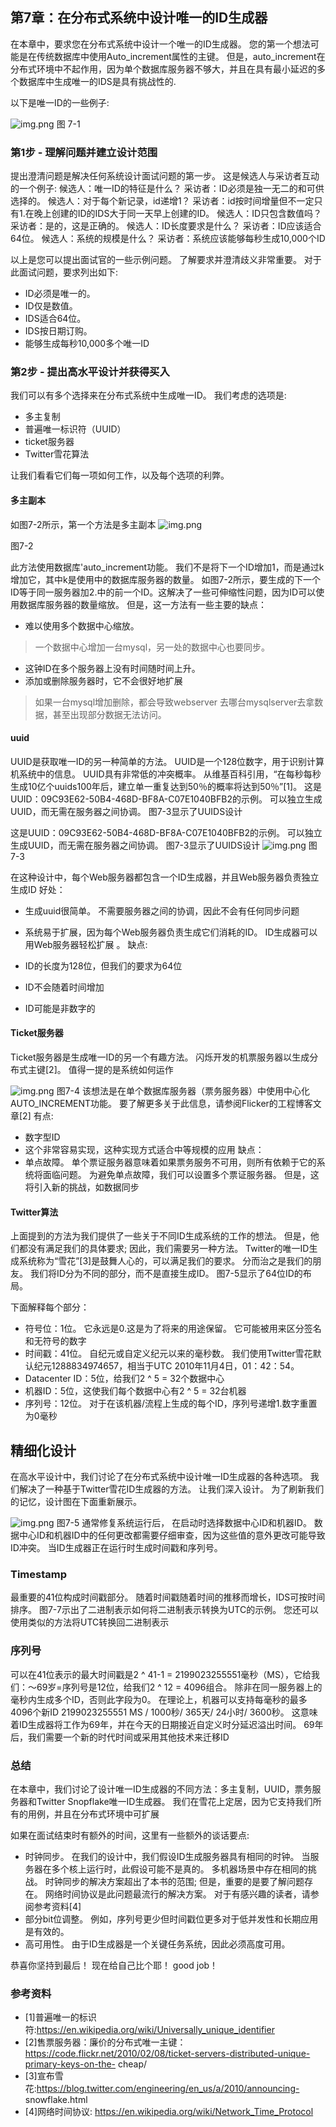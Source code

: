 ## 第7章：在分布式系统中设计唯一的ID生成器 

在本章中，要求您在分布式系统中设计一个唯一的ID生成器。 您的第一个想法可能是在传统数据库中使用Auto_increment属性的主键。 但是，auto_increment在分布式环境中不起作用，因为单个数据库服务器不够大，并且在具有最小延迟的多个数据库中生成唯一的IDS是具有挑战性的.

以下是唯一ID的一些例子:

![img.png](/Users/rocky/study/github/SystemDesign/image/chapter-7/7-1.png)
图 7-1

### 第1步 - 理解问题并建立设计范围
提出澄清问题是解决任何系统设计面试问题的第一步。 这是候选人与采访者互动的一个例子:
候选人：唯一ID的特征是什么？ 
采访者：ID必须是独一无二的和可供选择的。 
候选人：对于每个新记录，id递增1？ 
采访者：id按时间增量但不一定只有1.在晚上创建的ID的IDS大于同一天早上创建的ID。 
候选人：ID只包含数值吗？ 
采访者：是的，这是正确的。 
候选人：ID长度要求是什么？ 
采访者：ID应该适合64位。 
候选人：系统的规模是什么？ 
采访者：系统应该能够每秒生成10,000个ID

以上是您可以提出面试官的一些示例问题。 了解要求并澄清歧义非常重要。 对于此面试问题，要求列出如下:
- ID必须是唯一的。 
- ID仅是数值。
- IDS适合64位。 
- IDS按日期订购。
- 能够生成每秒10,000多个唯一ID 



### 第2步 - 提出高水平设计并获得买入 
我们可以有多个选择来在分布式系统中生成唯一ID。 我们考虑的选项是:
- 多主复制
- 普遍唯一标识符（UUID）
- ticket服务器 
- Twitter雪花算法

让我们看看它们每一项如何工作，以及每个选项的利弊。

#### 多主副本

如图7-2所示，第一个方法是多主副本
![img.png](/Users/rocky/study/github/SystemDesign/image/chapter-7/7-2.png)

图7-2

此方法使用数据库'auto_increment功能。 我们不是将下一个ID增加1，而是通过k增加它，其中k是使用中的数据库服务器的数量。 如图7-2所示，要生成的下一个ID等于同一服务器加2.中的前一个ID。这解决了一些可伸缩性问题，因为ID可以使用数据库服务器的数量缩放。 但是，这一方法有一些主要的缺点：
- 难以使用多个数据中心缩放。
> 一个数据中心增加一台mysql，另一处的数据中心也要同步。
- 这钟ID在多个服务器上没有时间随时间上升。
- 添加或删除服务器时，它不会很好地扩展
> 如果一台mysql增加删除，都会导致webserver 去哪台mysqlserver去拿数据，甚至出现部分数据无法访问。

#### uuid

UUID是获取唯一ID的另一种简单的方法。 UUID是一个128位数字，用于识别计算机系统中的信息。 UUID具有非常低的冲突概率。 从维基百科引用，“在每秒每秒生成10亿个uuids100年后，建立单一重复达到50％的概率将达到50％”[1]。 这是UUID：09C93E62-50B4-468D-BF8A-C07E1040BFB2的示例。 可以独立生成UUID，而无需在服务器之间协调。 图7-3显示了UUIDS设计 

这是UUID：09C93E62-50B4-468D-BF8A-C07E1040BFB2的示例。 可以独立生成UUID，而无需在服务器之间协调。 图7-3显示了UUIDS设计 
![img.png](/Users/rocky/study/github/SystemDesign/image/chapter-7/7-3.png)
图7-3

在这种设计中，每个Web服务器都包含一个ID生成器，并且Web服务器负责独立生成ID 
好处：
- 生成uuid很简单。 不需要服务器之间的协调，因此不会有任何同步问题 
- 系统易于扩展，因为每个Web服务器负责生成它们消耗的ID。 ID生成器可以用Web服务器轻松扩展 。
缺点:
  
- ID的长度为128位，但我们的要求为64位
- ID不会随着时间增加 
- ID可能是非数字的

#### Ticket服务器
Ticket服务器是生成唯一ID的另一个有趣方法。 闪烁开发的机票服务器以生成分布式主键[2]。 值得一提的是系统如何运作

![img.png](/Users/rocky/study/github/SystemDesign/image/chapter-7/7-4.png)
图7-4
该想法是在单个数据库服务器（票务服务器）中使用中心化AUTO_INCREMENT功能。 要了解更多关于此信息，请参阅Flicker的工程博客文章[2]
有点:
- 数字型ID
- 这个非常容易实现，这种实现方式适合中等规模的应用
缺点：
- 单点故障。 单个票证服务器意味着如果票务服务不可用，则所有依赖于它的系统将面临问题。 为避免单点故障，我们可以设置多个票证服务器。 但是，这将引入新的挑战，如数据同步 

#### Twitter算法
上面提到的方法为我们提供了一些关于不同ID生成系统的工作的想法。 但是，他们都没有满足我们的具体要求; 因此，我们需要另一种方法。 Twitter的唯一ID生成系统称为“雪花”[3]是鼓舞人心的，可以满足我们的要求。
分而治之是我们的朋友。 我们将ID分为不同的部分，而不是直接生成ID。 图7-5显示了64位ID的布局。

下面解释每个部分：
- 符号位：1位。 它永远是0.这是为了将来的用途保留。 它可能被用来区分签名和无符号的数字
- 时间戳：41位。 自纪元或自定义纪元以来的毫秒数。 我们使用Twitter雪花默认纪元1288834974657，相当于UTC 2010年11月4日，01：42：54。
- Datacenter ID：5位，给我们2 ^ 5 = 32个数据中心
- 机器ID：5位，这使我们每个数据中心有2 ^ 5 = 32台机器 
- 序列号：12位。 对于在该机器/流程上生成的每个ID，序列号递增1.数字重置为0毫秒 

## 精细化设计

在高水平设计中，我们讨论了在分布式系统中设计唯一ID生成器的各种选项。 我们解决了一种基于Twitter雪花ID生成器的方法。 让我们深入设计。 为了刷新我们的记忆，设计图在下面重新展示。

![img.png](/Users/rocky/study/github/SystemDesign/image/chapter-7/7-5.png)
图7-5
通常修复系统运行后， 在启动时选择数据中心ID和机器ID。 数据中心ID和机器ID中的任何更改都需要仔细审查，因为这些值的意外更改可能导致ID冲突。 当ID生成器正在运行时生成时间戳和序列号。

### Timestamp
最重要的41位构成时间戳部分。 随着时间戳随着时间的推移而增长，IDS可按时间排序。 图7-7示出了二进制表示如何将二进制表示转换为UTC的示例。 您还可以使用类似的方法将UTC转换回二进制表示 


### 序列号
可以在41位表示的最大时间戳是2 ^ 41-1 = 2199023255551毫秒（MS），它给我们：〜69岁=序列号是12位，给我们2 ^ 12 = 4096组合。 除非在同一服务器上的毫秒内生成多个ID，否则此字段为0。 在理论上，机器可以支持每毫秒的最多4096个新ID 2199023255551 MS / 1000秒/ 365天/ 24小时/ 3600秒。 这意味着ID生成器将工作为69年，并在今天的日期接近自定义时分延迟溢出时间。 69年后，我们需要一个新的时代时间或采用其他技术来迁移ID

### 总结
在本章中，我们讨论了设计唯一ID生成器的不同方法：多主复制，UUID，票务服务器和Twitter Snopflake唯一ID生成器。 我们在雪花上定居，因为它支持我们所有的用例，并且在分布式环境中可扩展 

如果在面试结束时有额外的时间，这里有一些额外的谈话要点:
- 时钟同步。 在我们的设计中，我们假设ID生成服务器具有相同的时钟。 当服务器在多个核上运行时，此假设可能不是真的。 多机器场景中存在相同的挑战。 时钟同步的解决方案超出了本书的范围; 但是，重要的是要了解问题存在。 网络时间协议是此问题最流行的解决方案。 对于有感兴趣的读者，请参阅参考资料[4]
- 部分bit位调整。  例如，序列号更少但时间戳位更多对于低并发性和长期应用是有效的。
- 高可用性。 由于ID生成器是一个关键任务系统，因此必须高度可用。

恭喜你坚持到最后！ 现在给自己比个耶！ good job！

### 参考资料
- [1]普遍唯一的标识符:https://en.wikipedia.org/wiki/Universally_unique_identifier
- [2]售票服务器：廉价的分布式唯一主键：https://code.flickr.net/2010/02/08/ticket-servers-distributed-unique-primary-keys-on-the- cheap/
- [3]宣布雪花:https://blog.twitter.com/engineering/en_us/a/2010/announcing- snowflake.html
- [4]网络时间协议: https://en.wikipedia.org/wiki/Network_Time_Protocol